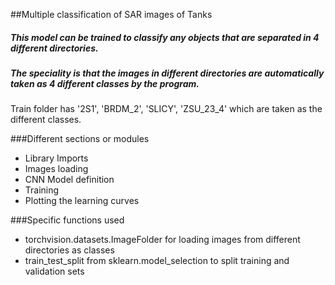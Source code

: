 ##Multiple classification of SAR images of Tanks

##### This model can be trained to classify any objects that are separated in 4 different directories.
##### The speciality is that the images in different directories are automatically taken as 4 different classes by the program.

Train folder has '2S1', 'BRDM_2', 'SLICY', 'ZSU_23_4' which are taken as the different classes.

###Different sections or modules
- Library Imports
- Images loading
- CNN Model definition
- Training 
- Plotting the learning curves

###Specific functions used
- torchvision.datasets.ImageFolder for loading images from different directories as classes <br />
- train_test_split from sklearn.model_selection to split training and validation sets  


